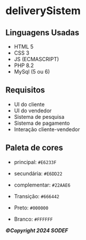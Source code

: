 # deliverySistem

## Linguagens Usadas
 - HTML 5
 - CSS 3
 - JS (ECMASCRIPT)
 - PHP 8.2
 - MySql (5 ou 6)

## Requisitos

 - UI do cliente
 - UI do vendedor
 - Sistema de pesquisa
 - Sistema de pagamento
 - Interação cliente-vendedor

## Paleta de cores

 - principal: `#E6233F`
 - secundária: `#E6DD22`
 - complementar: `#22AAE6`
 - Transição: `#666442`


 - Preto: `#000000`
 - Branco: `#FFFFFF`

**_©Copyright 2024 SODEF_**
